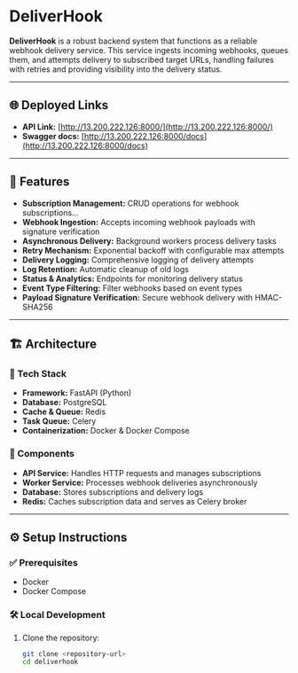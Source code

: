 # DeliverHook

**DeliverHook** is a robust backend system that functions as a reliable webhook delivery service. This service ingests incoming webhooks, queues them, and attempts delivery to subscribed target URLs, handling failures with retries and providing visibility into the delivery status.

---

## 🌐 Deployed Links

- **API Link:** [http://13.200.222.126:8000/](http://13.200.222.126:8000/)
- **Swagger docs:** [http://13.200.222.126:8000/docs](http://13.200.222.126:8000/docs)

---

## 🚀 Features

- **Subscription Management:** CRUD operations for webhook subscriptions...
- **Webhook Ingestion:** Accepts incoming webhook payloads with signature verification  
- **Asynchronous Delivery:** Background workers process delivery tasks  
- **Retry Mechanism:** Exponential backoff with configurable max attempts  
- **Delivery Logging:** Comprehensive logging of delivery attempts  
- **Log Retention:** Automatic cleanup of old logs  
- **Status & Analytics:** Endpoints for monitoring delivery status  
- **Event Type Filtering:** Filter webhooks based on event types  
- **Payload Signature Verification:** Secure webhook delivery with HMAC-SHA256  

---

## 🏗 Architecture

### 🔧 Tech Stack

- **Framework:** FastAPI (Python)  
- **Database:** PostgreSQL  
- **Cache & Queue:** Redis  
- **Task Queue:** Celery  
- **Containerization:** Docker & Docker Compose  

### 🧩 Components

- **API Service:** Handles HTTP requests and manages subscriptions  
- **Worker Service:** Processes webhook deliveries asynchronously  
- **Database:** Stores subscriptions and delivery logs  
- **Redis:** Caches subscription data and serves as Celery broker  

---

## ⚙️ Setup Instructions

### ✅ Prerequisites

- Docker  
- Docker Compose  

### 🛠 Local Development

1. Clone the repository:
   ```bash
   git clone <repository-url>
   cd deliverhook
